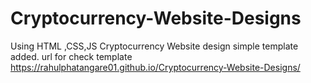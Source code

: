 # Cryptocurrency-Website-Designs
Using HTML ,CSS,JS  Cryptocurrency Website design
simple template added. 
url for check template 
https://rahulphatangare01.github.io/Cryptocurrency-Website-Designs/

